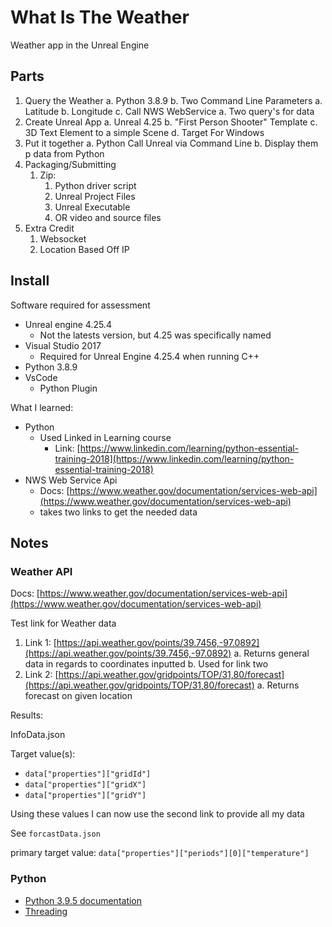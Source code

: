 # What Is The Weather

Weather app in the Unreal Engine

## Parts

1. Query the Weather
  a. Python 3.8.9
  b. Two Command Line Parameters
    a. Latitude
    b. Longitude
  c. Call NWS WebService
    a. Two query's for data
2. Create Unreal App
   a. Unreal 4.25
   b. "First Person Shooter" Template
   c. 3D Text Element to a simple Scene
   d. Target For Windows
3. Put it together
   a. Python Call Unreal via Command Line
   b. Display them p data from Python
4. Packaging/Submitting
   1. Zip:
      1. Python driver script
      2. Unreal Project Files
      3. Unreal Executable
      4. OR video and source files
5. Extra Credit
   1. Websocket
   2. Location Based Off IP

## Install

Software required for assessment

- Unreal engine 4.25.4
  - Not the latests version, but 4.25 was specifically named
- Visual Studio 2017
  - Required for Unreal Engine 4.25.4 when running C++
- Python 3.8.9
- VsCode
  - Python Plugin

What I learned:

- Python
  - Used Linked in Learning course
    - Link: [https://www.linkedin.com/learning/python-essential-training-2018](https://www.linkedin.com/learning/python-essential-training-2018)
- NWS Web Service Api
  - Docs: [https://www.weather.gov/documentation/services-web-api](https://www.weather.gov/documentation/services-web-api)
  - takes two links to get the needed data

## Notes

### Weather API

Docs: [https://www.weather.gov/documentation/services-web-api](https://www.weather.gov/documentation/services-web-api)

Test link for Weather data
  
1. Link 1: [https://api.weather.gov/points/39.7456,-97.0892](https://api.weather.gov/points/39.7456,-97.0892)
 a. Returns general data in regards to coordinates inputted
 b. Used for link two
2. Link 2: [https://api.weather.gov/gridpoints/TOP/31,80/forecast](https://api.weather.gov/gridpoints/TOP/31,80/forecast)
 a. Returns forecast on given location

Results:

InfoData.json

Target value(s):

- `data["properties"]["gridId"]`
- `data["properties"]["gridX"]`
- `data["properties"]["gridY"]`

Using these values I can now use the second link to provide all my data

See `forcastData.json`

primary target value: `data["properties"]["periods"][0]["temperature"]`

### Python

- [Python 3.9.5 documentation](https://docs.python.org/3.9/)
- [Threading](https://docs.python.org/3/library/threading.html)